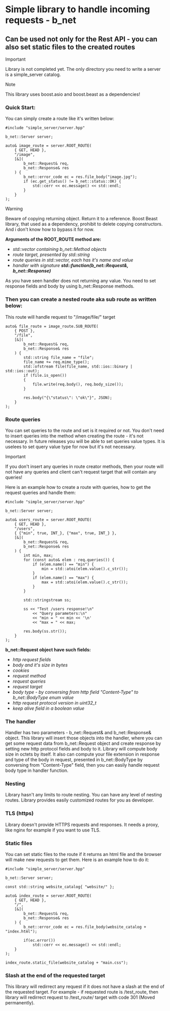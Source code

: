 # Simple library to handle incoming requests - b_net

## Can be used not only for the Rest API - you can also set static files to the created routes

> [!IMPORTANT]
> Library is not completed yet. The only directory you need to write a server is a simple_server catalog.

> [!NOTE]
> This library uses boost.asio and boost.beast as a dependencies!

### Quick Start:

You can simply create a route like it's written below:

```
#include "simple_server/server.hpp"

b_net::Server server;

auto& image_route = server.ROOT_ROUTE(
    { GET, HEAD },
    "/image",
    [&](
        b_net::Request& req,
        b_net::Response& res
    ) {
        b_net::error_code ec = res.file_body("image.jpg");
        if (ec.get_status() != b_net::status::OK) {
            std::cerr << ec.message() << std::endl;
        }
    }
);
```

> [!WARNING]
> Beware of copying returning object. Return it to a reference. Boost Beast library, that used as a dependency, prohibit to delete copying constructors. And i don't know how to bypass it for now.

**Arguments of the ROOT_ROUTE method are:**

+ *std::vector containing b_net::Method objects*
+ *route target, presented by std::string*
+ *route queries in std::vector, each has it's name and value*
+ *handler with signature **std::function<void>(b_net::Request&, b_net::Response)***

As you have seen handler does not returning any value. You need to set response fields and body by using b_net::Response methods.

### Then you can create a nested route aka sub route as written below:

This route will handle request to "/image/file/" target

```
auto& file_route = image_route.SUB_ROUTE(
    { POST },
    "/file",
    [&](
        b_net::Request& req,
        b_net::Response& res
    ) {
        std::string file_name = "file";
        file_name += req.mime_type();
        std::ofstream file(file_name, std::ios::binary | std::ios::out);
        if (file.is_open())
        {
            file.write(req.body(), req.body_size());
        }

        res.body("{\"status\": \"ok\"}", JSON);
    }
);
```

### Route queries

You can set queries to the route and set is it required or not. You don't need to insert queries into the method when creating the route - it's not necessary.
In future releases you will be able to set queries value types. It is uselees to set query value type for now but it's not necessary.

> [!IMPORTANT]
> If you don't insert any queries in route creator methods, then your route will not have any queries and client can't request target that will contain any queries!

Here is an example how to create a route with queries, how to get the request queries and handle them:
```
#include "simple_server/server.hpp"

b_net::Server server;

auto& users_route = server.ROOT_ROUTE(
    { GET, HEAD },
    "/users",
    { {"min", true, INT_}, {"max", true, INT_} },
    [&](
        b_net::Request& req,
        b_net::Response& res
    ) {
        int min, max;
        for (const auto& elem : req.queries()) {
            if (elem.name() == "min") {
                min = std::atoi(elem.value().c_str());
            }
            if (elem.name() == "max") {
                max = std::atoi(elem.value().c_str());
            }
        }

        std::stringstream ss;

        ss << "Test /users response!\n"
            << "Query parameters:\n"
            << "min = " << min << '\n'
            << "max = " << max;

        res.body(ss.str());
    }
);
```

**b_net::Request object have such fields:**
+ *http request fields*
+ *body and it's size in bytes*
+ *cookies*
+ *request method*
+ *request queries*
+ *request target*
+ *body type - by conversing from http field "Content-Type" to b_net::BodyType enum value*
+ *http request protocol version in uint32_t*
+ *keep alive field in a boolean value*

### The handler

Handler has two parameters - b_net::Request& and b_net::Response& object. This library will insert those objects into the handler, where you can get some request data from b_net::Request object and create response by setting new http protocol fields and body to it. Library will compute body size in octets by itself. It also can compute your file extension in response and type of the body in request, presented in b_net::BodyType by conversing from "Content-Type" field, then you can easily handle request body type in handler function.

### Nesting

Library hasn't any limits to route nesting. You can have any level of nesting routes. Library provides easily customized routes for you as developer.

### TLS (https)

Library doesn't provide HTTPS requests and responses. It needs a proxy, like nginx for example if you want to use TLS.

### Static files

You can set static files to the route if it returns an html file and the browser will make new requests to get them. Here is an example how to do it:

```
#include "simple_server/server.hpp"

b_net::Server server;

const std::string website_catalog{ "website/" };

auto& index_route = server.ROOT_ROUTE(
    { GET, HEAD },
    "/",
    [&](
        b_net::Request& req,
        b_net::Response& res
    ) {
        b_net::error_code ec = res.file_body(website_catalog + "index.html");

        if(ec.error())
            std::cerr << ec.message() << std::endl;
    }
);

index_route.static_file(website_catalog + "main.css");
```

### Slash at the end of the requested target

This library will redirrect any request if it does not have a slash at the end of the requested target. For example - if requested route is /test_route, then library will redirrect request to /test_route/ target with code 301 (Moved permanently).